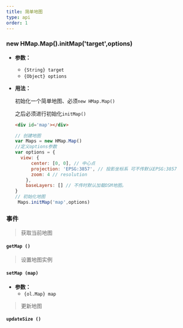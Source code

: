 ```yaml
---
title: 简单地图
type: api
order: 1
---
```


  ### new HMap.Map().initMap('target',options)
 - **参数：**
   - `{String} target`
   - `{Object} options`
 
 - **用法：**
 
     初始化一个简单地图、必须`new HMap.Map()`
     
     之后必须进行初始化`initMap()`
 
   ``` html
   <div id='map'></div>
   ```
 
   ``` js
   // 创建地图
   var Maps = new HMap.Map()
   //定义options参数
   var options = {
     view: {
         center: [0, 0], // 中心点
         projection: 'EPSG:3857', // 投影坐标系 可不传默认EPSG:3857
         zoom: 4 // resolution
       },
       baseLayers: [] // 不传时默认加载OSM地图。
   }
   // 初始化地图
    Maps.initMap('map',options)
   ```
   

### 事件
> 获取当前地图
   #### `getMap ()`
   
> 设置地图实例
   #### `setMap (map)`
  - **参数：**
     - `{ol.Map} map`
     
> 更新地图
  #### `updateSize ()`